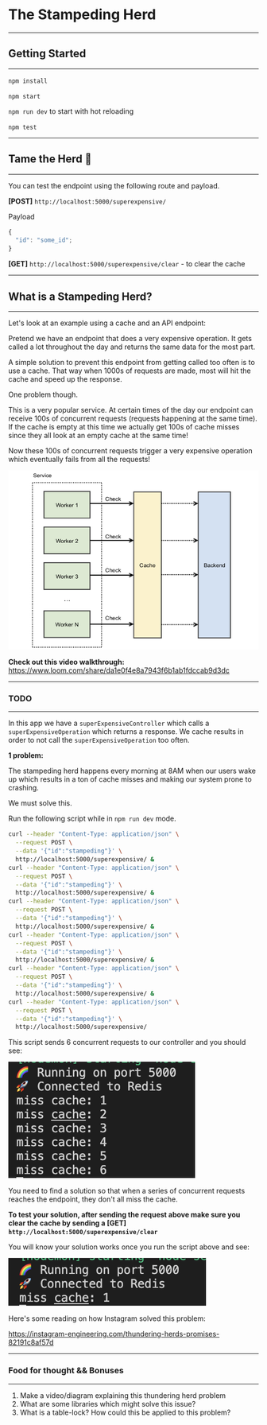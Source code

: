 # The Stampeding Herd

---

## Getting Started

---

`npm install`

`npm start`

`npm run dev` to start with hot reloading

`npm test`

---

## Tame the Herd 🐘

---

You can test the endpoint using the following route and payload.

**[POST]** `http://localhost:5000/superexpensive/`

Payload

```js
{
  "id": "some_id";
}
```

**[GET]** `http://localhost:5000/superexpensive/clear` - to clear the cache

---

## What is a Stampeding Herd?

---

Let's look at an example using a cache and an API endpoint:

Pretend we have an endpoint that does a very expensive operation. It gets called a lot throughout the day and returns the same data for the most part.

A simple solution to prevent this endpoint from getting called too often is to use a cache. That way when 1000s of requests are made, most will hit the cache and speed up the response.

One problem though.

This is a very popular service. At certain times of the day our endpoint can receive 100s of concurrent requests (requests happening at the same time). If the cache is empty at this time we actually get 100s of cache misses since they all look at an empty cache at the same time!

Now these 100s of concurrent requests trigger a very expensive operation which eventually fails from all the requests!

<img src="thundering_herd.png">

**Check out this video walkthrough:** https://www.loom.com/share/da1e0f4e8a7943f6b1ab1fdccab9d3dc

---

### TODO

---

In this app we have a `superExpensiveController` which calls a `superExpensiveOperation` which returns a response. We cache results in order to not call the `superExpensiveOperation` too often.

**1 problem:**

The stampeding herd happens every morning at 8AM when our users wake up which results in a ton of cache misses and making our system prone to crashing.

We must solve this.

Run the following script while in `npm run dev` mode.

```bash
curl --header "Content-Type: application/json" \
  --request POST \
  --data '{"id":"stampeding"}' \
  http://localhost:5000/superexpensive/ &
curl --header "Content-Type: application/json" \
  --request POST \
  --data '{"id":"stampeding"}' \
  http://localhost:5000/superexpensive/ &
curl --header "Content-Type: application/json" \
  --request POST \
  --data '{"id":"stampeding"}' \
  http://localhost:5000/superexpensive/ &
curl --header "Content-Type: application/json" \
  --request POST \
  --data '{"id":"stampeding"}' \
  http://localhost:5000/superexpensive/ &
curl --header "Content-Type: application/json" \
  --request POST \
  --data '{"id":"stampeding"}' \
  http://localhost:5000/superexpensive/ &
curl --header "Content-Type: application/json" \
  --request POST \
  --data '{"id":"stampeding"}' \
  http://localhost:5000/superexpensive/

```

This script sends 6 concurrent requests to our controller and you should see:

<img src="./miss_cache.png">

You need to find a solution so that when a series of concurrent requests reaches the endpoint, they don't all miss the cache.

**To test your solution, after sending the request above make sure you clear the cache by sending a **[GET]** `http://localhost:5000/superexpensive/clear`**

You will know your solution works once you run the script above and see:

<img src="./fixed_cache.png"/>

Here's some reading on how Instagram solved this problem:

https://instagram-engineering.com/thundering-herds-promises-82191c8af57d

---

### Food for thought && Bonuses

---

1. Make a video/diagram explaining this thundering herd problem
2. What are some libraries which might solve this issue?
3. What is a table-lock? How could this be applied to this problem?

